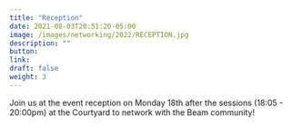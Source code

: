 ```yaml
---
title: "Reception"
date: 2021-08-03T20:51:20-05:00
image: /images/networking/2022/RECEPTION.jpg
description: ""
button: 
link: 
draft: false
weight: 3
---
```



Join us at the event reception on Monday 18th after the sessions (18:05 - 20:00pm) at the Courtyard to network with the Beam community!


